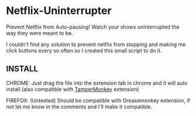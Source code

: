 Netflix-Uninterrupter
=====================

Prevent Netflix from Auto-pausing! Watch your shows uninterrupted the way they were meant to be.

I couldn't find any solution to prevent netflix from stopping and making me click buttons every so often so I created this small script to do it.



INSTALL
---------------------------
CHROME:  Just drag the file into the extension tab in chrome and it will auto install.(also compatible with <a href="https://chrome.google.com/webstore/detail/tampermonkey/dhdgffkkebhmkfjojejmpbldmpobfkfo?hl=en">TamperMonkey</a> extension)

FIREFOX:  (Untested) Should be compatible with Greasemonkey extension, if not let me know in the comments and I'll make it compatible.
